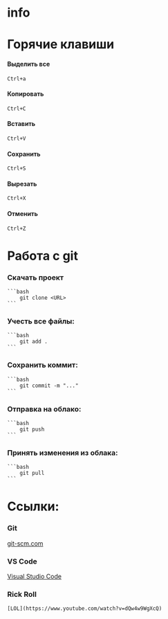 # info
# Горячие клавиши
#### Выделить все
    Ctrl+a
#### Копировать
    Ctrl+C
#### Вставить
    Ctrl+V
#### Сохранить
    Ctrl+S
#### Вырезать
    Ctrl+X
#### Отменить
    Ctrl+Z
# Работа с git
### Скачать проект
    ```bash
        git clone <URL>
    ```
### Учесть все файлы:
    ```bash
        git add .
    ```
### Сохранить коммит:
    ```bash
        git commit -m "..."
    ```
### Отправка на облако:
    ```bash
        git push
    ```
### Принять изменения из облака:
    ```bash
        git pull
    ```
# Ссылки:
### Git
[git-scm.com](https://git-scm.com/)
### VS Code
[Visual Studio Code](https://code.visualstudio.com/)
### Rick Roll
    [LOL](https://www.youtube.com/watch?v=dQw4w9WgXcQ)
